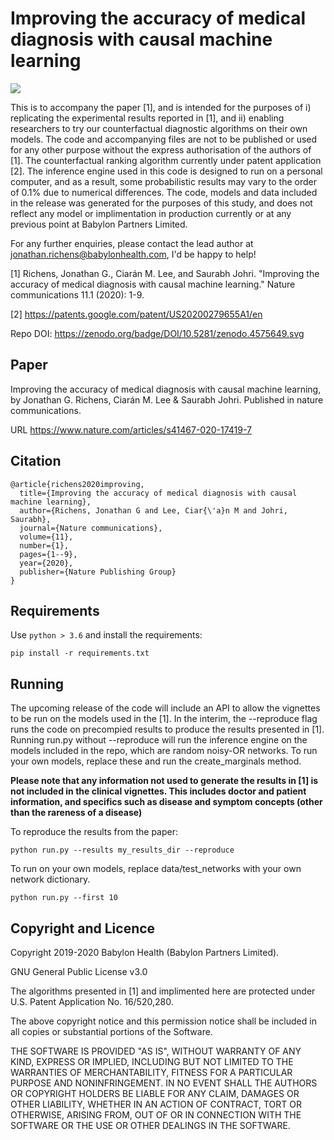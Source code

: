 # Improving the accuracy of medical diagnosis with causal machine learning

![](https://zenodo.org/badge/DOI/10.5281/zenodo.4575649.svg)

This is to accompany the paper [1], and is intended for the purposes of i) replicating the experimental results reported in [1], and ii) enabling researchers to try our counterfactual diagnostic algorithms on their own models. The code and accompanying files are not to be published or used for any other purpose without the express authorisation of the authors of [1]. The counterfactual ranking algorithm currently under patent application [2]. The inference engine used in this code is designed to run on a personal computer, and as a result, some probabilistic results may vary to the order of 0.1% due to numerical differences. The code, models and data included in the release was generated for the purposes of this study, and does not reflect any model or implimentation in production currently or at any previous point at Babylon Partners Limited.

For any further enquiries, please contact the lead author at jonathan.richens@babylonhealth.com, I'd be happy to help!

[1] Richens, Jonathan G., Ciarán M. Lee, and Saurabh Johri. "Improving the accuracy of medical diagnosis with causal machine learning." Nature communications 11.1 (2020): 1-9.

[2] https://patents.google.com/patent/US20200279655A1/en

Repo DOI: https://zenodo.org/badge/DOI/10.5281/zenodo.4575649.svg

## Paper

Improving the accuracy of medical diagnosis with causal machine learning, by Jonathan G. Richens, Ciarán M. Lee & Saurabh Johri. Published in nature communications. 

URL https://www.nature.com/articles/s41467-020-17419-7

## Citation
```
@article{richens2020improving,
  title={Improving the accuracy of medical diagnosis with causal machine learning},
  author={Richens, Jonathan G and Lee, Ciar{\'a}n M and Johri, Saurabh},
  journal={Nature communications},
  volume={11},
  number={1},
  pages={1--9},
  year={2020},
  publisher={Nature Publishing Group}
}
```

## Requirements

Use `python > 3.6` and install the requirements:

```
pip install -r requirements.txt
```

## Running

The upcoming release of the code will include an API to allow the vignettes to be run on the models used in the [1]. In the interim, the --reproduce flag runs the code on precompied results to produce the results presented in [1]. Running run.py without --reproduce will run the inference engine on the models included in the repo, which are random noisy-OR networks. To run your own models, replace these and run the create_marginals method. 

**Please note that any information not used to generate the results in [1] is not included in the clinical vignettes. This includes doctor and patient information, and specifics such as disease and symptom concepts (other than the rareness of a disease)**

To reproduce the results from the paper:

```
python run.py --results my_results_dir --reproduce
```

To run on your own models, replace data/test_networks with your own network dictionary.

```
python run.py --first 10 
```

## Copyright and Licence

Copyright 2019-2020 Babylon Health (Babylon Partners Limited).

GNU General Public License v3.0

The algorithms presented in [1] and implimented here are protected under U.S. Patent Application No. 16/520,280. 

The above copyright notice and this permission notice shall be included in all copies or substantial portions of the Software.

THE SOFTWARE IS PROVIDED "AS IS", WITHOUT WARRANTY OF ANY KIND, EXPRESS OR IMPLIED, INCLUDING BUT NOT LIMITED TO THE WARRANTIES OF MERCHANTABILITY, FITNESS FOR A PARTICULAR PURPOSE AND NONINFRINGEMENT. IN NO EVENT SHALL THE AUTHORS OR COPYRIGHT HOLDERS BE LIABLE FOR ANY CLAIM, DAMAGES OR OTHER LIABILITY, WHETHER IN AN ACTION OF CONTRACT, TORT OR OTHERWISE, ARISING FROM, OUT OF OR IN CONNECTION WITH THE SOFTWARE OR THE USE OR OTHER DEALINGS IN THE SOFTWARE.
